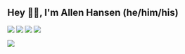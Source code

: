 ## Hey 👋🏻, I'm Allen Hansen (he/him/his)

![](https://img.shields.io/github/followers/ameh64?style=social) 
[![](https://img.shields.io/badge/-@ameh64-%23181717?style=flat-square&logo=github)](https://github.com/ameh64) 
[![](https://img.shields.io/badge/-@ameh64-%231DA1F2?style=flat-square&logo=twitter&logoColor=ffffff)](https://twitter.com/ameh64) 
[![](https://img.shields.io/badge/-Allen%20Hansen-blue?style=flat-square&logo=Linkedin&logoColor=white&link=https://www.linkedin.com/in/allen-hansen/)](https://www.linkedin.com/in/allen-hansen/)

<a href="https://github.com/ameh64" alt="Allen Hansen's GitHub profile">
  <img src="https://github-readme-stats.vercel.app/api?username=ameh64&count_private=true&show_icons=true&hide=contribs,stars&bg_color=262626&title_color=f43f5e&text_color=e5e5e5&icon_color=f43f5e" />
</a>

<!-- [![Top Langs](https://github-readme-stats.vercel.app/api/top-langs/?username=ameh64&count_private=true&langs_count=10&layout=compact&theme=tokyonight)](https://github.com/anuraghazra/github-readme-stats) -->


<!-- ### Hey GitHub, cancel your contract with ICE!

<img alt="Drop ICE" src="https://avatars2.githubusercontent.com/u/58058809?s=460&u=98d5957de9ace30ae6db75da31767eabdf9f3f6a&v=4" width="200" height="auto">

Logo courtesy of [@drop-ice](https://github.com/drop-ice/).

Open letter: https://github.com/drop-ice/dear-github-2.0

This README was inspired by [@badboy](https://github.com/badboy/badboy/blob/main/README.md) and [@amanjeev](https://github.com/amanjeev/amanjeev/blob/main/README.md) -->

<!--
**AMEH64/AMEH64** is a ✨ _special_ ✨ repository because its `README.md` (this file) appears on your GitHub profile.

Here are some ideas to get you started:

- 🔭 I’m currently working on ...
- 🌱 I’m currently learning ...
- 👯 I’m looking to collaborate on ...
- 🤔 I’m looking for help with ...
- 💬 Ask me about ...
- 📫 How to reach me: ...
- 😄 Pronouns: ...
- ⚡ Fun fact: ...
-->
